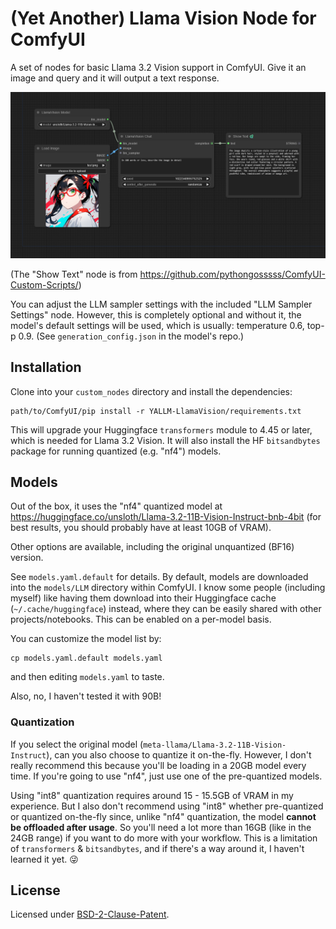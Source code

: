 # (Yet Another) Llama Vision Node for ComfyUI

A set of nodes for basic Llama 3.2 Vision support in ComfyUI. Give it an image and query and it will output a text response.

![sample workflow](llamavision-sample.png)

(The "Show Text" node is from https://github.com/pythongosssss/ComfyUI-Custom-Scripts/)

You can adjust the LLM sampler settings with the included "LLM Sampler Settings" node. However, this is completely optional and without it, the model's default settings will be used, which is usually: temperature 0.6, top-p 0.9. (See `generation_config.json` in the model's repo.)

## Installation

Clone into your `custom_nodes` directory and install the dependencies:

    path/to/ComfyUI/pip install -r YALLM-LlamaVision/requirements.txt

This will upgrade your Huggingface `transformers` module to 4.45 or later, which is needed for Llama 3.2 Vision. It will also install the HF `bitsandbytes` package for running quantized (e.g. "nf4") models.

## Models

Out of the box, it uses the "nf4" quantized model at https://huggingface.co/unsloth/Llama-3.2-11B-Vision-Instruct-bnb-4bit (for best results, you should probably have at least 10GB of VRAM).

Other options are available, including the original unquantized (BF16) version.

See `models.yaml.default` for details. By default, models are downloaded into the `models/LLM` directory within ComfyUI. I know some people (including myself) like having them download into their Huggingface cache (`~/.cache/huggingface`) instead, where they can be easily shared with other projects/notebooks. This can be enabled on a per-model basis.

You can customize the model list by:

    cp models.yaml.default models.yaml

and then editing `models.yaml` to taste.

Also, no, I haven't tested it with 90B!

### Quantization

If you select the original model (`meta-llama/Llama-3.2-11B-Vision-Instruct`), can you also choose to quantize it on-the-fly. However, I don't really recommend this because you'll be loading in a 20GB model every time. If you're going to use "nf4", just use one of the pre-quantized models.

Using "int8" quantization requires around 15 - 15.5GB of VRAM in my experience. But I also don't recommend using "int8" whether pre-quantized or quantized on-the-fly since, unlike "nf4" quantization, the model **cannot be offloaded after usage**. So you'll need a lot more than 16GB (like in the 24GB range) if you want to do more with your workflow. This is a limitation of `transformers` & `bitsandbytes`, and if there's a way around it, I haven't learned it yet. 😜

## License

Licensed under [BSD-2-Clause-Patent](https://opensource.org/license/bsdpluspatent).
